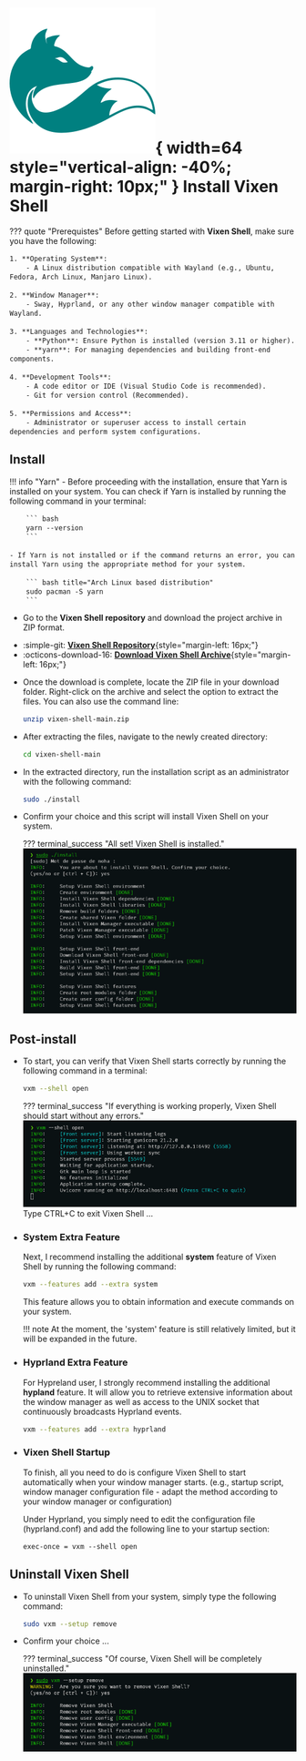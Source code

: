 # ![vixen logo](assets/vixen_logo.svg){ width=64 style="vertical-align: -40%; margin-right: 10px;" } Install Vixen Shell

??? quote "Prerequistes"
    Before getting started with **Vixen Shell**, make sure you have the following:

    1. **Operating System**:
        - A Linux distribution compatible with Wayland (e.g., Ubuntu, Fedora, Arch Linux, Manjaro Linux).

    2. **Window Manager**:
        - Sway, Hyprland, or any other window manager compatible with Wayland.

    3. **Languages and Technologies**:
        - **Python**: Ensure Python is installed (version 3.11 or higher).
        - **yarn**: For managing dependencies and building front-end components.

    4. **Development Tools**:
        - A code editor or IDE (Visual Studio Code is recommended).
        - Git for version control (Recommended).

    5. **Permissions and Access**:
        - Administrator or superuser access to install certain dependencies and perform system configurations.

## Install

!!! info "Yarn"
    - Before proceeding with the installation, ensure that Yarn is installed on your system. You can check if Yarn is installed by running the following command in your terminal:

        ``` bash
        yarn --version
        ```

    - If Yarn is not installed or if the command returns an error, you can install Yarn using the appropriate method for your system.

        ``` bash title="Arch Linux based distribution"
        sudo pacman -S yarn
        ```

- Go to the **Vixen Shell repository** and download the project archive in ZIP format.

<div class="grid cards" markdown>

- :simple-git: [__Vixen Shell Repository__](https://github.com/vixen-shell/vixen-shell){style="margin-left: 16px;"}
- :octicons-download-16: [__Download Vixen Shell Archive__](https://github.com/vixen-shell/vixen-shell/archive/refs/heads/main.zip){style="margin-left: 16px;"}

</div>

- Once the download is complete, locate the ZIP file in your download folder. Right-click on the archive and select the option to extract the files. You can also use the command line:

    ``` bash
    unzip vixen-shell-main.zip
    ```

- After extracting the files, navigate to the newly created directory:

    ``` bash
    cd vixen-shell-main
    ```

- In the extracted directory, run the installation script as an administrator with the following command:

    ``` bash
    sudo ./install
    ```

- Confirm your choice and this script will install Vixen Shell on your system.

    ??? terminal_success "All set! Vixen Shell is installed."
        ![img](./assets/figures/term_valid_setup.png)

## Post-install

* To start, you can verify that Vixen Shell starts correctly by running the following command in a terminal:

    ``` bash
    vxm --shell open
    ```
    ??? terminal_success "If everything is working properly, Vixen Shell should start without any errors."
        ![img](./assets/figures/term_first_start.png)
        Type CTRL+C to exit Vixen Shell ...

* ### System Extra Feature
    
    Next, I recommend installing the additional **system** feature of Vixen Shell by running the following command:

    ``` bash
    vxm --features add --extra system
    ```
    This feature allows you to obtain information and execute commands on your system.

    !!! note
        At the moment, the 'system' feature is still relatively limited, but it will be expanded in the future.

* ### Hyprland Extra Feature

    For Hypreland user, I strongly recommend installing the additional **hypland** feature. It will allow you to retrieve extensive information about the window manager as well as access to the UNIX socket that continuously broadcasts Hyprland events.

    ``` bash
    vxm --features add --extra hyprland
    ```

* ### Vixen Shell Startup

    To finish, all you need to do is configure Vixen Shell to start automatically when your window manager starts. (e.g., startup script, window manager configuration file - adapt the method according to your window manager or configuration)

    Under Hyprland, you simply need to edit the configuration file (hyprland.conf) and add the following line to your startup section:

    ``` title="hyprland.conf"
    exec-once = vxm --shell open
    ```

## Uninstall Vixen Shell

- To uninstall Vixen Shell from your system, simply type the following command:

    ``` bash
    sudo vxm --setup remove
    ```

- Confirm your choice ...

    ??? terminal_success "Of course, Vixen Shell will be completely uninstalled."
        ![img](./assets/figures/term_valid_setup_rm.png)